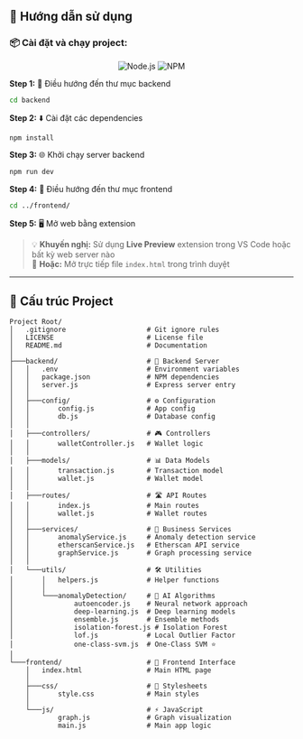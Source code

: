 ## 🚀 Hướng dẫn sử dụng

### 📦 Cài đặt và chạy project:

<div align="center">
  <img src="https://img.shields.io/badge/Node.js-339933?style=for-the-badge&logo=nodedotjs&logoColor=white" alt="Node.js">
  <img src="https://img.shields.io/badge/NPM-CB3837?style=for-the-badge&logo=npm&logoColor=white" alt="NPM">
</div>

**Step 1:** 📂 Điều hướng đến thư mục backend
```bash
cd backend
```

**Step 2:** ⬇️ Cài đặt các dependencies
```bash
npm install
```

**Step 3:** 🌐 Khởi chạy server backend
```bash
npm run dev
```

**Step 4:** 📁 Điều hướng đến thư mục frontend  
```bash
cd ../frontend/
```

**Step 5:** 🖥️ Mở web bằng extension
> 💡 **Khuyến nghị:** Sử dụng **Live Preview** extension trong VS Code hoặc bất kỳ web server nào  
> 🔗 **Hoặc:** Mở trực tiếp file `index.html` trong trình duyệt

---

## 📁 Cấu trúc Project

```
Project Root/
│   .gitignore                    # Git ignore rules
│   LICENSE                       # License file  
│   README.md                     # Documentation
│
├───backend/                      # 🚀 Backend Server
│   │   .env                      # Environment variables
│   │   package.json              # NPM dependencies
│   │   server.js                 # Express server entry
│   │
│   ├───config/                   # ⚙️ Configuration
│   │       config.js             # App config
│   │       db.js                 # Database config
│   │
│   ├───controllers/              # 🎮 Controllers
│   │       walletController.js   # Wallet logic
│   │
│   ├───models/                   # 📊 Data Models
│   │       transaction.js        # Transaction model
│   │       wallet.js             # Wallet model
│   │
│   ├───routes/                   # 🛣️ API Routes
│   │       index.js              # Main routes
│   │       wallet.js             # Wallet routes
│   │
│   ├───services/                 # 🔧 Business Services
│   │       anomalyService.js     # Anomaly detection service
│   │       etherscanService.js   # Etherscan API service
│   │       graphService.js       # Graph processing service
│   │
│   └───utils/                    # 🛠️ Utilities
│       │   helpers.js            # Helper functions
│       │
│       └───anomalyDetection/     # 🎯 AI Algorithms
│               autoencoder.js    # Neural network approach
│               deep-learning.js  # Deep learning models
│               ensemble.js       # Ensemble methods
│               isolation-forest.js # Isolation Forest
│               lof.js            # Local Outlier Factor
│               one-class-svm.js  # One-Class SVM ⭐
│
└───frontend/                     # 🎨 Frontend Interface
    │   index.html                # Main HTML page
    │
    ├───css/                      # 💄 Stylesheets
    │       style.css             # Main styles
    │
    └───js/                       # ⚡ JavaScript
            graph.js              # Graph visualization
            main.js               # Main app logic
```
